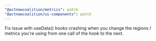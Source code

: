 ```yaml
---
"@actnowcoalition/metrics": patch
"@actnowcoalition/ui-components": patch
---
```


Fix issue with useData() hooks crashing when you change the regions / metrics you're using from one call of the hook to the next.
